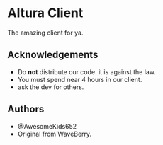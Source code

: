 
# Altura Client

The amazing client for ya.


## Acknowledgements

 - Do **not** distribute our code. it is against the law.
 - You must spend near 4 hours in our client.
 - ask the dev for others.


## Authors
- @AwesomeKids652 
- Original from WaveBerry.
